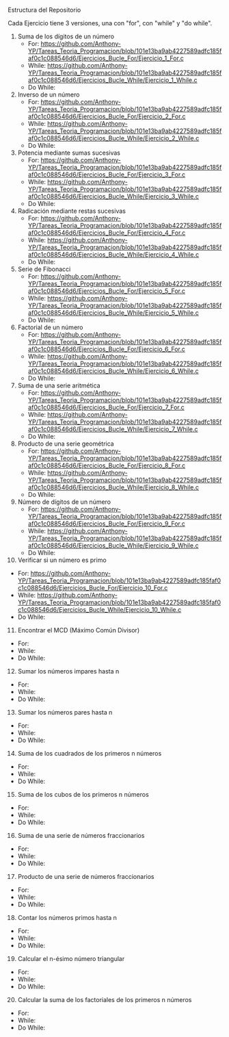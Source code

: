Estructura del Repositorio 

Cada Ejercicio tiene 3 versiones, una con "for", con "while" y "do while".

1. Suma de los dígitos de un número
   - For: https://github.com/Anthony-YP/Tareas_Teoria_Programacion/blob/101e13ba9ab4227589adfc185faf0c1c088546d6/Ejercicios_Bucle_For/Ejercicio_1_For.c
   - While: https://github.com/Anthony-YP/Tareas_Teoria_Programacion/blob/101e13ba9ab4227589adfc185faf0c1c088546d6/Ejercicios_Bucle_While/Ejercicio_1_While.c
   - Do While:
2. Inverso de un número
   - For: https://github.com/Anthony-YP/Tareas_Teoria_Programacion/blob/101e13ba9ab4227589adfc185faf0c1c088546d6/Ejercicios_Bucle_For/Ejercicio_2_For.c
   - While: https://github.com/Anthony-YP/Tareas_Teoria_Programacion/blob/101e13ba9ab4227589adfc185faf0c1c088546d6/Ejercicios_Bucle_While/Ejercicio_2_While.c
   - Do While:
3. Potencia mediante sumas sucesivas
   - For: https://github.com/Anthony-YP/Tareas_Teoria_Programacion/blob/101e13ba9ab4227589adfc185faf0c1c088546d6/Ejercicios_Bucle_For/Ejercicio_3_For.c
   - While: https://github.com/Anthony-YP/Tareas_Teoria_Programacion/blob/101e13ba9ab4227589adfc185faf0c1c088546d6/Ejercicios_Bucle_While/Ejercicio_3_While.c
   - Do While:
4. Radicación mediante restas sucesivas
   - For: https://github.com/Anthony-YP/Tareas_Teoria_Programacion/blob/101e13ba9ab4227589adfc185faf0c1c088546d6/Ejercicios_Bucle_For/Ejercicio_4_For.c
   - While: https://github.com/Anthony-YP/Tareas_Teoria_Programacion/blob/101e13ba9ab4227589adfc185faf0c1c088546d6/Ejercicios_Bucle_While/Ejercicio_4_While.c
   - Do While:
5. Serie de Fibonacci
   - For: https://github.com/Anthony-YP/Tareas_Teoria_Programacion/blob/101e13ba9ab4227589adfc185faf0c1c088546d6/Ejercicios_Bucle_For/Ejercicio_5_For.c
   - While: https://github.com/Anthony-YP/Tareas_Teoria_Programacion/blob/101e13ba9ab4227589adfc185faf0c1c088546d6/Ejercicios_Bucle_While/Ejercicio_5_While.c
   - Do While:
6. Factorial de un número
   - For: https://github.com/Anthony-YP/Tareas_Teoria_Programacion/blob/101e13ba9ab4227589adfc185faf0c1c088546d6/Ejercicios_Bucle_For/Ejercicio_6_For.c
   - While: https://github.com/Anthony-YP/Tareas_Teoria_Programacion/blob/101e13ba9ab4227589adfc185faf0c1c088546d6/Ejercicios_Bucle_While/Ejercicio_6_While.c
   - Do While:
7. Suma de una serie aritmética
   - For: https://github.com/Anthony-YP/Tareas_Teoria_Programacion/blob/101e13ba9ab4227589adfc185faf0c1c088546d6/Ejercicios_Bucle_For/Ejercicio_7_For.c
   - While: https://github.com/Anthony-YP/Tareas_Teoria_Programacion/blob/101e13ba9ab4227589adfc185faf0c1c088546d6/Ejercicios_Bucle_While/Ejercicio_7_While.c
   - Do While:
8. Producto de una serie geométrica
   - For: https://github.com/Anthony-YP/Tareas_Teoria_Programacion/blob/101e13ba9ab4227589adfc185faf0c1c088546d6/Ejercicios_Bucle_For/Ejercicio_8_For.c
   - While: https://github.com/Anthony-YP/Tareas_Teoria_Programacion/blob/101e13ba9ab4227589adfc185faf0c1c088546d6/Ejercicios_Bucle_While/Ejercicio_8_While.c
   - Do While:
9. Número de dígitos de un número
   - For: https://github.com/Anthony-YP/Tareas_Teoria_Programacion/blob/101e13ba9ab4227589adfc185faf0c1c088546d6/Ejercicios_Bucle_For/Ejercicio_9_For.c
   - While: https://github.com/Anthony-YP/Tareas_Teoria_Programacion/blob/101e13ba9ab4227589adfc185faf0c1c088546d6/Ejercicios_Bucle_While/Ejercicio_9_While.c
   - Do While:
10. Verificar si un número es primo
   - For: https://github.com/Anthony-YP/Tareas_Teoria_Programacion/blob/101e13ba9ab4227589adfc185faf0c1c088546d6/Ejercicios_Bucle_For/Ejercicio_10_For.c
   - While: https://github.com/Anthony-YP/Tareas_Teoria_Programacion/blob/101e13ba9ab4227589adfc185faf0c1c088546d6/Ejercicios_Bucle_While/Ejercicio_10_While.c
   - Do While:
11. Encontrar el MCD (Máximo Común Divisor)
   - For:
   - While:
   - Do While:
12. Sumar los números impares hasta n
   - For:
   - While:
   - Do While:
13. Sumar los números pares hasta n
   - For:
   - While:
   - Do While:
14. Suma de los cuadrados de los primeros n números
   - For:
   - While:
   - Do While:
15. Suma de los cubos de los primeros n números
   - For:
   - While:
   - Do While:
16. Suma de una serie de números fraccionarios
   - For:
   - While:
   - Do While:
17. Producto de una serie de números fraccionarios
   - For:
   - While:
   - Do While:
18. Contar los números primos hasta n
   - For:
   - While:
   - Do While:
19. Calcular el n-ésimo número triangular
   - For:
   - While:
   - Do While:
20. Calcular la suma de los factoriales de los primeros n números
   - For:
   - While:
   - Do While:

